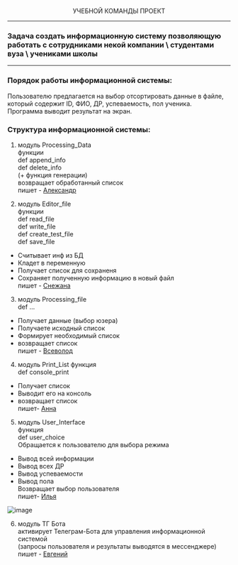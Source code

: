<p align="center"> 
  УЧЕБНОЙ КОМАНДЫ ПРОЕКТ

------------------------------------

### Задача создать информационную систему позволяющую работать с сотрудниками некой компании \ студентами вуза \ учениками школы

------------------------------------

### Порядок работы информационной системы:

Пользователю предлагается на выбор отсортировать данные в файле, который содержит ID, ФИО, ДР, успеваемость, пол ученика.    
Программа выводит результат на экран.  


### Структура информационной системы: 

1. модуль Processing_Data  
функции  
def append_info\
def delete_info\
(+ функция генерации)\
возвращает обработанный список  
пишет - [Александр](https://github.com/Aaallleeexxx97)

2. модуль Editor_file  
функции  
def read_file\
def write_file\
def create_test_file\
def save_file
- Считывает инф из БД
- Кладет в переменную
- Получает список для сохраненя
- Сохраняет полученную информацию в новый файл  
пишет - [Снежана](https://github.com/SnezhannaPristavka) 

3. модуль Processing_file  
def ...
- Получает данные (выбор юзера)
- Получаете исходный список
- Формирует необходимый список
- возвращает список  
пишет - [Всеволод](https://github.com/PEBU3OP1)

4. модуль Print_List 
функция  
def console_print  
- Получает список 
- Выводит его на консоль
- возвращает список  
пишет- [Анна](https://github.com/AnnaAdjikiss)

5. модуль User_Interface  
функция  
def user_choice  
Обращается к  пользователю для выбора режима
- Вывод всей информации
- Вывод всех ДР
- Вывод успеваемости
- Вывод пола   
Возвращает выбор пользователя  
пишет- [Илья](https://github.com/ILYA-NASA)


![image](https://user-images.githubusercontent.com/99810114/208608981-9b95614b-6664-43c8-8887-0b8045a41a0c.png)

6. модуль ТГ Бота   
активирует Телеграм-Бота для управления информационной системой   
(запросы пользователя и результаты выводятся в мессенджере)   
пишет - [Евгений](https://github.com/Evgenii-Kosachev) 
  
  
